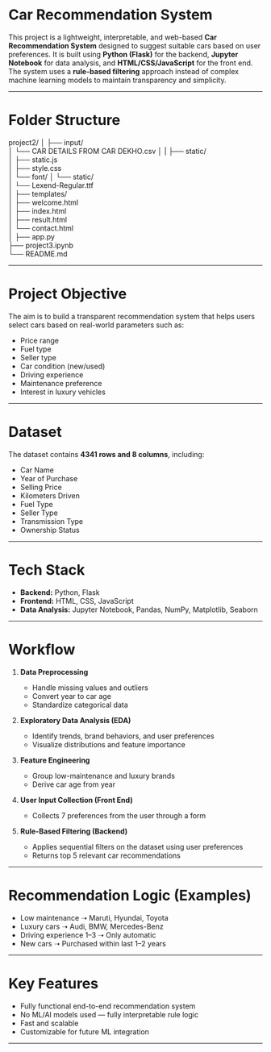 # Car Recommendation System

This project is a lightweight, interpretable, and web-based **Car Recommendation System** designed to suggest suitable cars based on user preferences. It is built using **Python (Flask)** for the backend, **Jupyter Notebook** for data analysis, and **HTML/CSS/JavaScript** for the front end. The system uses a **rule-based filtering** approach instead of complex machine learning models to maintain transparency and simplicity.

---

# Folder Structure
project2/
│
├── input/                          
│     └── CAR DETAILS FROM CAR DEKHO.csv
│
|
├── static/                        
│   ├── static.js                   
│   ├── style.css                   
│   └── font/
│       └── static/                 
│           └── Lexend-Regular.ttf  
│
├── templates/                      
│   ├── welcome.html               
│   ├── index.html                  
│   ├── result.html                 
│   └── contact.html                
│
├── app.py                          
├── project3.ipynb                 
└── README.md                       

---

# Project Objective

The aim is to build a transparent recommendation system that helps users select cars based on real-world parameters such as:
- Price range
- Fuel type
- Seller type
- Car condition (new/used)
- Driving experience
- Maintenance preference
- Interest in luxury vehicles

---

# Dataset

The dataset contains **4341 rows and 8 columns**, including:
- Car Name
- Year of Purchase
- Selling Price
- Kilometers Driven
- Fuel Type
- Seller Type
- Transmission Type
- Ownership Status

---

# Tech Stack

- **Backend:** Python, Flask
- **Frontend:** HTML, CSS, JavaScript
- **Data Analysis:** Jupyter Notebook, Pandas, NumPy, Matplotlib, Seaborn

---

# Workflow

1. **Data Preprocessing**
   - Handle missing values and outliers
   - Convert year to car age
   - Standardize categorical data

2. **Exploratory Data Analysis (EDA)**
   - Identify trends, brand behaviors, and user preferences
   - Visualize distributions and feature importance

3. **Feature Engineering**
   - Group low-maintenance and luxury brands
   - Derive car age from year

4. **User Input Collection (Front End)**
   - Collects 7 preferences from the user through a form

5. **Rule-Based Filtering (Backend)**
   - Applies sequential filters on the dataset using user preferences
   - Returns top 5 relevant car recommendations

---

# Recommendation Logic (Examples)

- Low maintenance ➝ Maruti, Hyundai, Toyota
- Luxury cars ➝ Audi, BMW, Mercedes-Benz
- Driving experience 1–3 ➝ Only automatic
- New cars ➝ Purchased within last 1–2 years

---

# Key Features

- Fully functional end-to-end recommendation system
- No ML/AI models used — fully interpretable rule logic
- Fast and scalable
- Customizable for future ML integration

---
